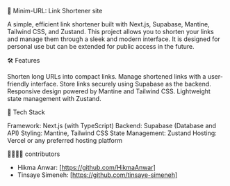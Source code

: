 🔗 Minim-URL: Link Shortener site

A simple, efficient link shortener built with Next.js, Supabase, Mantine, Tailwind CSS, and Zustand. This project allows you to shorten your links and manage them through a sleek and modern interface. It is designed for personal use but can be extended for public access in the future.

🛠 Features

Shorten long URLs into compact links.
Manage shortened links with a user-friendly interface.
Store links securely using Supabase as the backend.
Responsive design powered by Mantine and Tailwind CSS.
Lightweight state management with Zustand.

🚀 Tech Stack

Framework: Next.js (with TypeScript)
Backend: Supabase (Database and API)
Styling: Mantine, Tailwind CSS
State Management: Zustand
Hosting: Vercel or any preferred hosting platform

👨‍💻👩‍💻 contributors

- Hikma Anwar: [https://github.com/HikmaAnwar]
- Tinsaye Simeneh: [https://github.com/tinsaye-simeneh]
